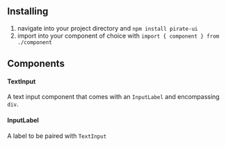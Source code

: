 ## Installing

1. navigate into your project directory and `npm install pirate-ui`
2. import into your component of choice with `import { component } from ./component`

## Components
#### TextInput
A text input component that comes with an `InputLabel` and encompassing `div`.
#### InputLabel
A label to be paired with `TextInput`
